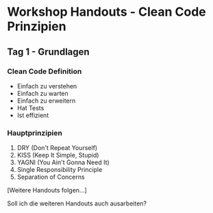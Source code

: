 # Workshop Handouts - Clean Code Prinzipien

## Tag 1 - Grundlagen

### Clean Code Definition
- Einfach zu verstehen
- Einfach zu warten
- Einfach zu erweitern
- Hat Tests
- Ist effizient

### Hauptprinzipien
1. DRY (Don't Repeat Yourself)
2. KISS (Keep It Simple, Stupid)
3. YAGNI (You Ain't Gonna Need It)
4. Single Responsibility Principle
5. Separation of Concerns

[Weitere Handouts folgen...]

Soll ich die weiteren Handouts auch ausarbeiten?
